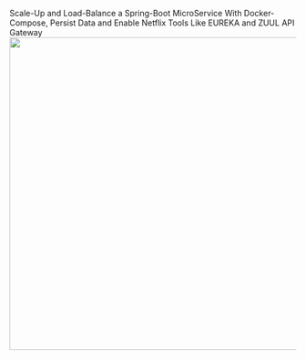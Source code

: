 
Scale-Up and Load-Balance a Spring-Boot MicroService With Docker-Compose,
Persist Data and Enable Netflix Tools Like EUREKA and ZUUL API Gateway
<img alt="" class="cf ja jb" src="https://miro.medium.com/max/1376/1*fbc37AUgcL9U9BiQX4CDiw.png" width="688" height="549" role="presentation">
